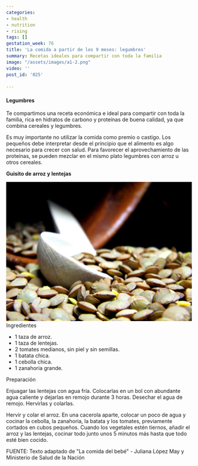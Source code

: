 ```yaml
---
categories:
- health
- nutrition
- rising
tags: []
gestation_week: 76
title: 'La comida a partir de los 9 meses: legumbres'
summary: Recetas ideales para compartir con toda la familia
image: "/assets/images/a1-2.png"
video: ''
post_id: '025'

---
```

#### Legumbres

  
Te compartimos una receta económica e ideal para compartir con toda la familia, rica en hidratos de carbono y proteínas de buena calidad, ya que combina cereales y legumbres.

Es muy importante no utilizar la comida como premio o castigo. Los pequeños debe interpretar desde el principio que el alimento es algo necesario para crecer con salud. Para favorecer el aprovechamiento de las proteínas, se pueden mezclar en el mismo plato legumbres con arroz u otros cereales. 

**Guisito de arroz y lentejas**

![](/assets/images/recetas_9_meses_legumbres.png)Ingredientes

* 1 taza de arroz.
* 1 taza de lentejas.
* 2 tomates medianos, sin piel y sin semillas.
* 1 batata chica.
* 1 cebolla chica.
* 1 zanahoria grande. 

Preparación

Enjuagar las lentejas con agua fría. Colocarlas en un bol con abundante agua caliente y dejarlas en remojo durante 3 horas. Desechar el agua de remojo. Hervirlas y colarlas.

Hervir y colar el arroz. En una cacerola aparte, colocar un poco de agua y cocinar la cebolla, la zanahoria, la batata y los tomates, previamente cortados en cubos pequeños. Cuando los vegetales estén tiernos, añadir el arroz y las lentejas, cocinar todo junto unos 5 minutos más hasta que todo esté bien cocido.  

FUENTE: Texto adaptado de "La comida del bebé" - Juliana López May y Ministerio de Salud de la Nación